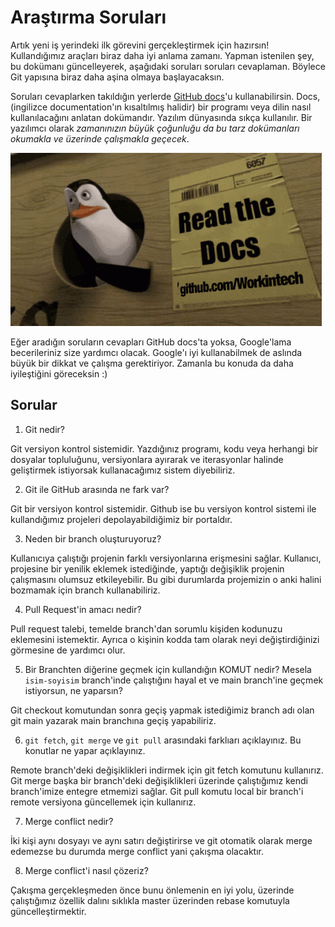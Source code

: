 # Araştırma Soruları

Artık yeni iş yerindeki ilk görevini gerçekleştirmek için hazırsın! Kullandığımız araçları biraz daha iyi anlama zamanı. Yapman istenilen şey, bu dokümanı güncelleyerek, aşağıdaki soruları soruları cevaplaman. Böylece Git yapısına biraz daha aşina olmaya başlayacaksın.

Soruları cevaplarken takıldığın yerlerde [GitHub docs](https://docs.github.com/en)'u kullanabilirsin. Docs, (ingilizce documentation'ın kısaltılmış halidir) bir programı veya dilin nasıl kullanılacağını anlatan dokümandır. Yazılım dünyasında sıkça kullanılır. Bir yazılımcı olarak _zamanınızın büyük çoğunluğu da bu tarz dokümanları okumakla ve üzerinde çalışmakla geçecek_.

![READ THE DOCS](https://github.com/Workintech/FSWeb-S1G1-Projesi-Web-Development-Projesi-icin-Git/blob/main/read-the-docs-wit.gif?raw=true)

Eğer aradığın soruların cevapları GitHub docs'ta yoksa, Google'lama becerileriniz size yardımcı olacak. Google'ı iyi kullanabilmek de aslında büyük bir dikkat ve çalışma gerektiriyor. Zamanla bu konuda da daha iyileştiğini göreceksin :)

## Sorular

1. Git nedir?

Git versiyon kontrol sistemidir. Yazdığınız programı, kodu veya herhangi bir dosyalar topluluğunu, versiyonlara ayırarak ve iterasyonlar halinde geliştirmek istiyorsak kullanacağımız sistem diyebiliriz.

2. Git ile GitHub arasında ne fark var?

Git bir versiyon kontrol sistemidir. Github ise bu versiyon kontrol sistemi ile kullandığımız projeleri depolayabildiğimiz bir portaldır.

3. Neden bir branch oluşturuyoruz?

Kullanıcıya çalıştığı projenin farklı versiyonlarına erişmesini sağlar. Kullanıcı, projesine bir yenilik eklemek istediğinde, yaptığı değişiklik projenin çalışmasını olumsuz etkileyebilir. Bu gibi durumlarda projemizin o anki halini bozmamak için branch kullanabiliriz.

4. Pull Request'in amacı nedir?

Pull request talebi, temelde branch'dan sorumlu kişiden kodunuzu eklemesini istemektir. Ayrıca o kişinin kodda tam olarak neyi değiştirdiğinizi görmesine de yardımcı olur.

5. Bir Branchten diğerine geçmek için kullandığın KOMUT nedir? Mesela `isim-soyisim` branch'inde çalıştığını hayal et ve main branch'ine geçmek istiyorsun, ne yaparsın?

Git checkout komutundan sonra geçiş yapmak istediğimiz branch adı olan git main yazarak main branchına geçiş yapabiliriz. 

6. `git fetch`, `git merge` ve `git pull` arasındaki farklıarı açıklayınız. Bu konutlar ne yapar açıklayınız.

Remote branch'deki değişiklikleri indirmek için git fetch komutunu kullanırız. Git merge başka bir branch'deki değişiklikleri üzerinde çalıştığımız kendi branch'imize entegre etmemizi sağlar. Git pull komutu local bir branch'i remote versiyona güncellemek için kullanırız.

7. Merge conflict nedir?

İki kişi aynı dosyayı ve aynı satırı değiştirirse ve git otomatik olarak merge edemezse bu durumda merge conflict yani çakışma olacaktır.

8. Merge conflict'i nasıl çözeriz?

Çakışma gerçekleşmeden önce bunu önlemenin en iyi yolu, üzerinde çalıştığımız özellik dalını sıklıkla master üzerinden rebase komutuyla güncelleştirmektir.